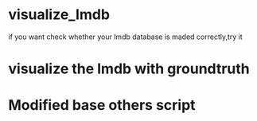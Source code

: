 # visualize_lmdb
if you want check whether your lmdb database is maded correctly,try it
# visualize the lmdb with groundtruth
# Modified base others script

